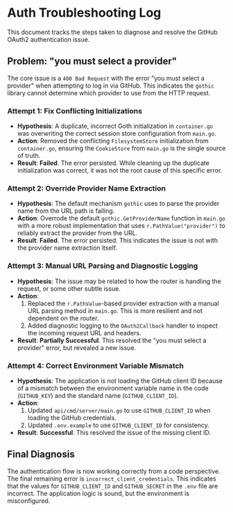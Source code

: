 # Auth Troubleshooting Log

This document tracks the steps taken to diagnose and resolve the GitHub OAuth2 authentication issue.

## Problem: "you must select a provider"

The core issue is a `400 Bad Request` with the error "you must select a provider" when attempting to log in via GitHub. This indicates the `gothic` library cannot determine which provider to use from the HTTP request.

### Attempt 1: Fix Conflicting Initializations

- **Hypothesis**: A duplicate, incorrect Goth initialization in `container.go` was overwriting the correct session store configuration from `main.go`.
- **Action**: Removed the conflicting `FilesystemStore` initialization from `container.go`, ensuring the `CookieStore` from `main.go` is the single source of truth.
- **Result**: **Failed**. The error persisted. While cleaning up the duplicate initialization was correct, it was not the root cause of this specific error.

### Attempt 2: Override Provider Name Extraction

- **Hypothesis**: The default mechanism `gothic` uses to parse the provider name from the URL path is failing.
- **Action**: Overrode the default `gothic.GetProviderName` function in `main.go` with a more robust implementation that uses `r.PathValue("provider")` to reliably extract the provider from the URL.
- **Result**: **Failed**. The error persisted. This indicates the issue is not with the provider name extraction itself.

### Attempt 3: Manual URL Parsing and Diagnostic Logging

- **Hypothesis**: The issue may be related to how the router is handling the request, or some other subtle issue.
- **Action**:
    1.  Replaced the `r.PathValue`-based provider extraction with a manual URL parsing method in `main.go`. This is more resilient and not dependent on the router.
    2.  Added diagnostic logging to the `OAuth2Callback` handler to inspect the incoming request URL and headers.
- **Result**: **Partially Successful**. This resolved the "you must select a provider" error, but revealed a new issue.

### Attempt 4: Correct Environment Variable Mismatch

- **Hypothesis**: The application is not loading the GitHub client ID because of a mismatch between the environment variable name in the code (`GITHUB_KEY`) and the standard name (`GITHUB_CLIENT_ID`).
- **Action**:
    1.  Updated `api/cmd/server/main.go` to use `GITHUB_CLIENT_ID` when loading the GitHub credentials.
    2.  Updated `.env.example` to use `GITHUB_CLIENT_ID` for consistency.
- **Result**: **Successful**. This resolved the issue of the missing client ID.

## Final Diagnosis

The authentication flow is now working correctly from a code perspective. The final remaining error is `incorrect_client_credentials`. This indicates that the values for `GITHUB_CLIENT_ID` and `GITHUB_SECRET` in the `.env` file are incorrect. The application logic is sound, but the environment is misconfigured.
